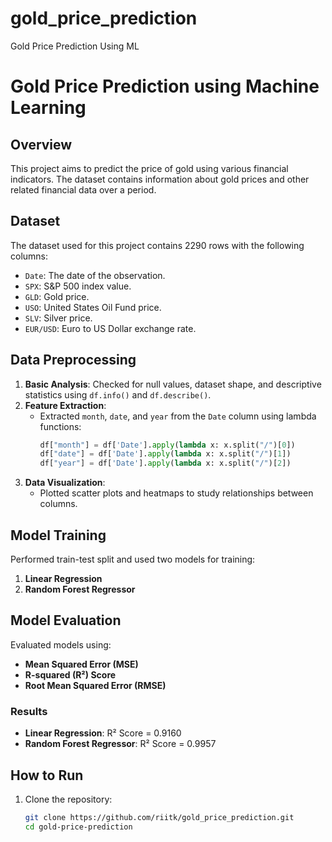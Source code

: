 # gold_price_prediction
Gold Price Prediction Using ML

# Gold Price Prediction using Machine Learning

## Overview
This project aims to predict the price of gold using various financial indicators. The dataset contains information about gold prices and other related financial data over a period.

## Dataset
The dataset used for this project contains 2290 rows with the following columns:

- `Date`: The date of the observation.
- `SPX`: S&P 500 index value.
- `GLD`: Gold price.
- `USO`: United States Oil Fund price.
- `SLV`: Silver price.
- `EUR/USD`: Euro to US Dollar exchange rate.

## Data Preprocessing
1. **Basic Analysis**: Checked for null values, dataset shape, and descriptive statistics using `df.info()` and `df.describe()`.
2. **Feature Extraction**:
   - Extracted `month`, `date`, and `year` from the `Date` column using lambda functions:
     ```python
     df["month"] = df['Date'].apply(lambda x: x.split("/")[0])
     df["date"] = df['Date'].apply(lambda x: x.split("/")[1])
     df["year"] = df['Date'].apply(lambda x: x.split("/")[2])
     ```
3. **Data Visualization**: 
   - Plotted scatter plots and heatmaps to study relationships between columns.

## Model Training
Performed train-test split and used two models for training:
1. **Linear Regression**
2. **Random Forest Regressor**

## Model Evaluation
Evaluated models using:
- **Mean Squared Error (MSE)**
- **R-squared (R²) Score**
- **Root Mean Squared Error (RMSE)**

### Results
- **Linear Regression**: R² Score = 0.9160
- **Random Forest Regressor**: R² Score = 0.9957

## How to Run
1. Clone the repository:
   ```bash
   git clone https://github.com/riitk/gold_price_prediction.git
   cd gold-price-prediction
